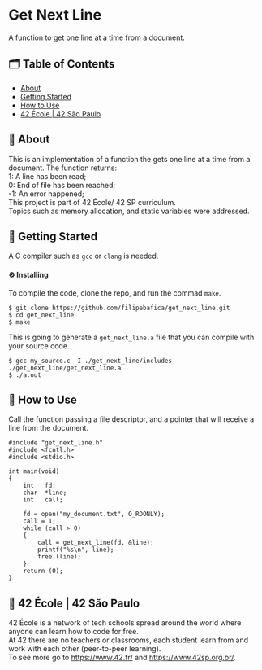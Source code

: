 # Get Next Line
A function to get one line at a time from a document.

## 🗂 Table of Contents
* [About](#-about)
* [Getting Started](#-getting-started)
* [How to Use](#-how-to-use)
* [42 École | 42 São Paulo](#-42-école--42-são-paulo)

## 🧐 About
This is an implementation of a function the gets one line at a time from a document. The function returns:\
 1: A line has been read;\
 0: End of file has been reached;\
-1: An error happened;\
This project is part of 42 École/ 42 SP curriculum.\
Topics such as memory allocation, and static variables were addressed.

## 🏁 Getting Started
A C compiler such as `gcc` or `clang` is needed.

#### ⚙️ Installing
To compile the code, clone the repo, and run the commad `make`.
```
$ git clone https://github.com/filipebafica/get_next_line.git
$ cd get_next_line
$ make
```
This is going to generate a `get_next_line.a` file that you can compile with your source code.
```
$ gcc my_source.c -I ./get_next_line/includes ./get_next_line/get_next_line.a
$ ./a.out
```
## 🎈 How to Use
Call the function passing a file descriptor, and a pointer that will receive a line from the document.
```
#include "get_next_line.h"
#include <fcntl.h>
#include <stdio.h>

int	main(void)
{
	int   fd;
	char  *line;
  	int   call;
  
  	fd = open("my_document.txt", O_RDONLY);
  	call = 1;
 	while (call > 0)
  	{
		call = get_next_line(fd, &line);
		printf("%s\n", line);
		free (line);
	}
	return (0);
}
```
## 🏫 42 École | 42 São Paulo
42 École is a network of tech schools spread around the world where anyone can learn how to code for free.\
At 42 there are no teachers or classrooms, each student learn from and work with each other (peer-to-peer learning).\
To see more go to https://www.42.fr/ and https://www.42sp.org.br/.

